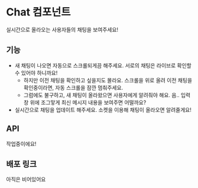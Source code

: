 # Chat 컴포넌트
실시간으로 올라오는 사용자들의 채팅을 보여주세요!

## 기능
- 새 채팅이 나오면 자동으로 스크롤되게끔 해주세요. 서로의 채팅은 라이브로 확인할 수 있어야 하니까요!
  - 하지만 이전 채팅을 확인하고 싶을지도 몰라요. 스크롤을 위로 올려 이전 채팅을 확인중이라면, 자동 스크롤을 잠깐 멈춰주세요.
  - 그럼에도 불구하고, 새 채팅이 올라왔으면 사용자에게 알려줘야 해요. 음.. 입력창 위에 조그맣게 최신 메시지 내용을 보여주면 어떨까요?
- 실시간으로 채팅을 업데이트 해주세요. 소켓을 이용해 채팅이 올라오면 알려줄게요!

## API
작업중이에요!

## 배포 링크
아직은 비어있어요
